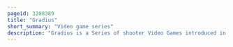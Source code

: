 ```yaml
---
pageid: 3208389
title: "Gradius"
short_summary: "Video game series"
description: "Gradius is a Series of shooter Video Games introduced in 1985 Developed and released by Konami for a Variety of portable Console and Arcade Platforms. In many Games in the Series the Player controls a Ship known as vic Viper."
---
```

